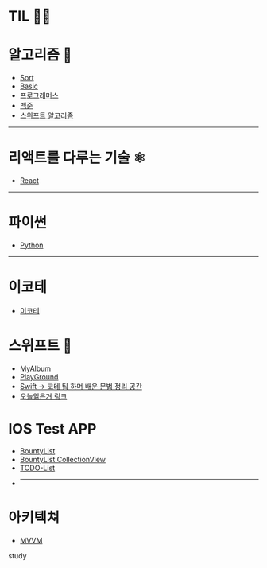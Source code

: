 # TIL ✍🏻
 


# 알고리즘 🤖

+ [Sort](https://github.com/o2o25252/2021-TIL/blob/main/algorithm/Sort.md)
+ [Basic](https://github.com/o2o25252/2021-TIL/blob/main/algorithm/CodeStates.md)
+ [프로그래머스](https://programmers.co.kr/job?utm_source=google&utm_medium=cpc&utm_campaign=job_board&gclid=Cj0KCQiAj9iBBhCJARIsAE9qRtBBaVeh77oEnMxl9wvxAZqGd4kiUBsvjMh5kkoGP7Lfazze1koUZDAaAhi1EALw_wcB)
+ [백준](https://www.acmicpc.net/step)
+ [스위프트 알고리즘](///)
---

# 리액트를 다루는 기술 ⚛️

+ [React](https://github.com/o2o25252/2021-TIL/blob/main/react/react.md)


---

# 파이썬

+ [Python](https://github.com/o2o25252/2021-TIL/tree/main/Python)

---

# 이코테 

+ [이코테](https://github.com/o2o25252/2021-TIL/tree/main/algorithm/%EC%9D%B4%EC%BD%94%ED%85%8C)

# 스위프트 📱

+ [MyAlbum](https://github.com/o2o25252/2021-TIL/tree/main/MyAlbum)
+ [PlayGround](https://github.com/o2o25252/2021-TIL/tree/main/Swift)
+ [Swift -> 코테 팁 하며 배운 문법 정리 공간](https://github.com/o2o25252/2021-TIL/blob/main/Swift/swiftnote.md)
+ [오늘읽은거 링크](https://github.com/o2o25252/2021-TIL/blob/main/todayReadLink.md)
# IOS Test APP

+ [BountyList](https://github.com/o2o25252/2021-TIL/tree/main/Swift/TestApp/BountyList2)
+ [BountyList CollectionView](https://github.com/o2o25252/2021-TIL/tree/main/Swift/TestApp/BountyListCollectionView/BountyList.xcodeproj/project.xcworkspace)
+ [TODO-List](///)
+ ---
# 아키텍쳐

+ [MVVM](https://github.com/o2o25252/2021-TIL/blob/main/MVVM.md)

study
